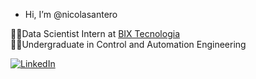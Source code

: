 -  Hi, I’m @nicolasantero



🧑‍💻Data Scientist Intern at [BIX Tecnologia](https://www.bixtecnologia.com.br/)<br>🧑‍🎓Undergraduate in Control and Automation Engineering



[![LinkedIn](https://img.shields.io/badge/LinkedIn-%230077B5.svg?logo=linkedin&logoColor=white)](https://br.linkedin.com/in/nicolas-antero-nunes/en) 


<!---

nicolasantero/nicolasantero is a ✨ special ✨ repository because its `README.md` (this file) appears on your GitHub profile.
You can click the Preview link to take a look at your changes.
--->
